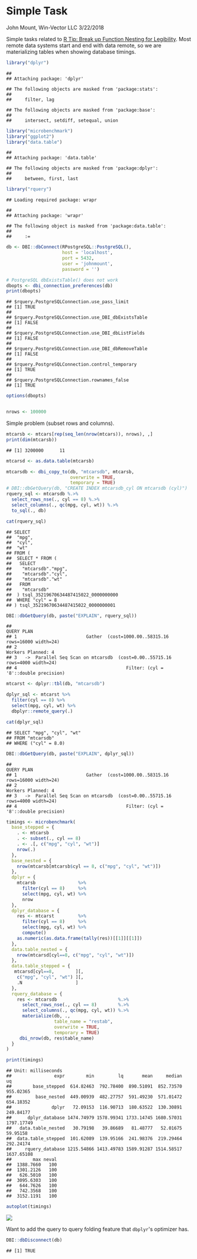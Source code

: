 Simple Task
================
John Mount, Win-Vector LLC
3/22/2018

Simple tasks related to [R Tip: Break up Function Nesting for Legibility](http://www.win-vector.com/blog/2018/03/r-tip-break-up-function-nesting-for-legibility/). Most remote data systems start and end with data remote, so we are materializing tables when showing database timings.

``` r
library("dplyr")
```

    ## 
    ## Attaching package: 'dplyr'

    ## The following objects are masked from 'package:stats':
    ## 
    ##     filter, lag

    ## The following objects are masked from 'package:base':
    ## 
    ##     intersect, setdiff, setequal, union

``` r
library("microbenchmark")
library("ggplot2")
library("data.table")
```

    ## 
    ## Attaching package: 'data.table'

    ## The following objects are masked from 'package:dplyr':
    ## 
    ##     between, first, last

``` r
library("rquery")
```

    ## Loading required package: wrapr

    ## 
    ## Attaching package: 'wrapr'

    ## The following object is masked from 'package:data.table':
    ## 
    ##     :=

``` r
db <- DBI::dbConnect(RPostgreSQL::PostgreSQL(),
                     host = 'localhost',
                     port = 5432,
                     user = 'johnmount',
                     password = '')

# PostgreSQL dbExistsTable() does not work
dbopts <- dbi_connection_preferences(db)
print(dbopts)
```

    ## $rquery.PostgreSQLConnection.use_pass_limit
    ## [1] TRUE
    ## 
    ## $rquery.PostgreSQLConnection.use_DBI_dbExistsTable
    ## [1] FALSE
    ## 
    ## $rquery.PostgreSQLConnection.use_DBI_dbListFields
    ## [1] FALSE
    ## 
    ## $rquery.PostgreSQLConnection.use_DBI_dbRemoveTable
    ## [1] FALSE
    ## 
    ## $rquery.PostgreSQLConnection.control_temporary
    ## [1] TRUE
    ## 
    ## $rquery.PostgreSQLConnection.rownames_false
    ## [1] TRUE

``` r
options(dbopts)


nrows <- 100000
```

Simple problem (subset rows and columns).

``` r
mtcarsb <- mtcars[rep(seq_len(nrow(mtcars)), nrows), ,]
print(dim(mtcarsb))
```

    ## [1] 3200000      11

``` r
mtcarsd <- as.data.table(mtcarsb)

mtcarsdb <- dbi_copy_to(db, "mtcarsdb", mtcarsb,
                        overwrite = TRUE,
                        temporary = TRUE)
# DBI::dbGetQuery(db, "CREATE INDEX mtcarsdb_cyl ON mtcarsdb (cyl)")
rquery_sql <- mtcarsdb %.>% 
  select_rows_nse(., cyl == 8) %.>% 
  select_columns(., qc(mpg, cyl, wt)) %.>%
  to_sql(., db)

cat(rquery_sql)
```

    ## SELECT
    ##  "mpg",
    ##  "cyl",
    ##  "wt"
    ## FROM (
    ##  SELECT * FROM (
    ##   SELECT
    ##    "mtcarsdb"."mpg",
    ##    "mtcarsdb"."cyl",
    ##    "mtcarsdb"."wt"
    ##   FROM
    ##    "mtcarsdb"
    ##  ) tsql_35219670634487415022_0000000000
    ##  WHERE "cyl" = 8
    ## ) tsql_35219670634487415022_0000000001

``` r
DBI::dbGetQuery(db, paste("EXPLAIN", rquery_sql))
```

    ##                                                                      QUERY PLAN
    ## 1                          Gather  (cost=1000.00..58315.16 rows=16000 width=24)
    ## 2                                                            Workers Planned: 4
    ## 3   ->  Parallel Seq Scan on mtcarsdb  (cost=0.00..55715.16 rows=4000 width=24)
    ## 4                                         Filter: (cyl = '8'::double precision)

``` r
mtcarst <- dplyr::tbl(db, "mtcarsdb")

dplyr_sql <- mtcarst %>%
  filter(cyl == 8) %>%
  select(mpg, cyl, wt) %>%
  dbplyr::remote_query(.)

cat(dplyr_sql)
```

    ## SELECT "mpg", "cyl", "wt"
    ## FROM "mtcarsdb"
    ## WHERE ("cyl" = 8.0)

``` r
DBI::dbGetQuery(db, paste("EXPLAIN", dplyr_sql))
```

    ##                                                                      QUERY PLAN
    ## 1                          Gather  (cost=1000.00..58315.16 rows=16000 width=24)
    ## 2                                                            Workers Planned: 4
    ## 3   ->  Parallel Seq Scan on mtcarsdb  (cost=0.00..55715.16 rows=4000 width=24)
    ## 4                                         Filter: (cyl = '8'::double precision)

``` r
timings <- microbenchmark(
  base_stepped = {
    . <- mtcarsb
    . <- subset(., cyl == 8)
    . <- .[, c("mpg", "cyl", "wt")]
    nrow(.)
  },
  base_nested = {
    nrow(mtcarsb[mtcarsb$cyl == 8, c("mpg", "cyl", "wt")])
  },
  dplyr = {
    mtcarsb                %>%
      filter(cyl == 8)     %>%
      select(mpg, cyl, wt) %>%
      nrow
  },
  dplyr_database = {
    res <- mtcarst         %>%
      filter(cyl == 8)     %>%
      select(mpg, cyl, wt) %>%
      compute()
    as.numeric(as.data.frame(tally(res))[[1]][[1]])
  },
  data.table_nested = {
    nrow(mtcarsd[cyl==8, c("mpg", "cyl", "wt")])
  },
  data.table_stepped = {
   mtcarsd[cyl==8,        ][,
    c("mpg", "cyl", "wt") ][, 
    .N                    ]
  },
  rquery_database = {
    res <- mtcarsdb                       %.>% 
      select_rows_nse(., cyl == 8)        %.>% 
      select_columns(., qc(mpg, cyl, wt)) %.>%
      materialize(db, ., 
                  table_name = "restab",
                  overwrite = TRUE,
                  temporary = TRUE)
     dbi_nrow(db, res$table_name)
  }
)

print(timings)
```

    ## Unit: milliseconds
    ##                expr        min         lq       mean     median         uq
    ##        base_stepped  614.82463  792.78400  890.51091  852.73570  955.02365
    ##         base_nested  449.00939  482.27757  591.49230  571.01472  654.18352
    ##               dplyr   72.09153  116.90713  180.63522  130.30891  249.84177
    ##      dplyr_database 1474.74979 1578.99341 1733.14745 1680.57031 1797.17749
    ##   data.table_nested   30.79198   39.86689   81.48777   52.01675   59.95158
    ##  data.table_stepped  101.62089  139.95166  241.98376  219.29464  292.24174
    ##     rquery_database 1215.54866 1413.49783 1589.91287 1514.58517 1637.65108
    ##        max neval
    ##  1388.7660   100
    ##  1301.2126   100
    ##   626.5010   100
    ##  3095.6303   100
    ##   644.7626   100
    ##   742.3568   100
    ##  3152.1191   100

``` r
autoplot(timings)
```

![](SimpleTask_files/figure-markdown_github/unnamed-chunk-2-1.png)

Want to add the query to query folding feature that `dbplyr`'s optimizer has.

``` r
DBI::dbDisconnect(db)
```

    ## [1] TRUE
